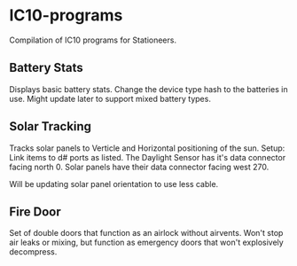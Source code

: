 # IC10-programs
Compilation of IC10 programs for Stationeers.

## Battery Stats

Displays basic battery stats. Change the device type hash to the batteries in use.
Might update later to support mixed battery types.

## Solar Tracking

Tracks solar panels to Verticle and Horizontal positioning of the sun.
Setup:
Link items to d# ports as listed.
The Daylight Sensor has it's data connector facing north 0.
Solar panels have their data connector facing west 270.

Will be updating solar panel orientation to use less cable.

## Fire Door

Set of double doors that function as an airlock without airvents. Won't stop air
leaks or mixing, but function as emergency doors that won't explosively decompress.

